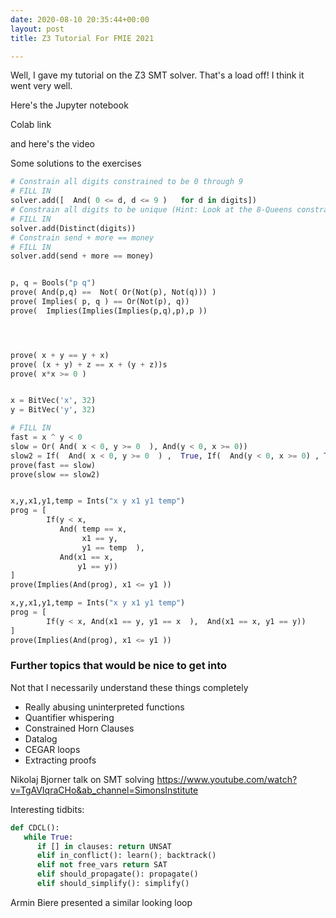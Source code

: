 ```yaml
---
date: 2020-08-10 20:35:44+00:00
layout: post
title: Z3 Tutorial For FMIE 2021

---
```


Well, I gave my tutorial on the Z3 SMT solver. That's a load off! I think it went very well.

Here's the Jupyter notebook

Colab link

and here's the video



Some solutions to the exercises

```python
# Constrain all digits constrained to be 0 through 9
# FILL IN
solver.add([  And( 0 <= d, d <= 9 )   for d in digits])
# Constrain all digits to be unique (Hint: Look at the 8-Queens constraints. Anything useful?)
# FILL IN
solver.add(Distinct(digits))
# Constrain send + more == money
# FILL IN
solver.add(send + more == money)


p, q = Bools("p q")
prove( And(p,q) ==  Not( Or(Not(p), Not(q))) )
prove( Implies( p, q ) == Or(Not(p), q))
prove(  Implies(Implies(Implies(p,q),p),p ))




prove( x + y == y + x)
prove( (x + y) + z == x + (y + z))s
prove( x*x >= 0 )


x = BitVec('x', 32)
y = BitVec('y', 32)

# FILL IN
fast = x ^ y < 0
slow = Or( And( x < 0, y >= 0  ), And(y < 0, x >= 0))
slow2 = If(  And( x < 0, y >= 0  ) ,  True, If(  And(y < 0, x >= 0) , True, False) )
prove(fast == slow)
prove(slow == slow2)


x,y,x1,y1,temp = Ints("x y x1 y1 temp")
prog = [
        If(y < x, 
           And( temp == x,
                x1 == y,
                y1 == temp  ),
           And(x1 == x,
               y1 == y))
]
prove(Implies(And(prog), x1 <= y1 ))

x,y,x1,y1,temp = Ints("x y x1 y1 temp")
prog = [
        If(y < x, And(x1 == y, y1 == x  ),  And(x1 == x, y1 == y))
]
prove(Implies(And(prog), x1 <= y1 ))

```




### Further topics that would be nice to get into
Not that I necessarily understand these things completely

- Really abusing uninterpreted functions
- Quantifier whispering
- Constrained Horn Clauses
- Datalog
- CEGAR loops
- Extracting proofs

Nikolaj Bjorner talk on SMT solving
https://www.youtube.com/watch?v=TgAVIqraCHo&ab_channel=SimonsInstitute

Interesting tidbits:

```python
def CDCL():
   while True:
      if [] in clauses: return UNSAT
      elif in_conflict(): learn(); backtrack()
      elif not free_vars return SAT
      elif should_propagate(): propagate()
      elif should_simplify(): simplify()

```

Armin Biere presented a similar looking loop
